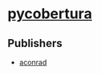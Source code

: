 # [pycobertura](https://pypi.org/project/pycobertura)



## Publishers
- [aconrad](https://pypi.org/user/aconrad)

